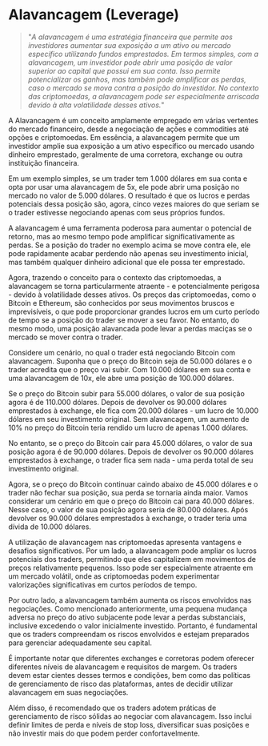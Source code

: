 # Alavancagem (Leverage)

>"*A alavancagem é uma estratégia financeira que permite aos investidores aumentar sua exposição a um ativo ou mercado específico utilizando fundos emprestados. Em termos simples, com a alavancagem, um investidor pode abrir uma posição de valor superior ao capital que possui em sua conta. Isso permite potencializar os ganhos, mas também pode amplificar as perdas, caso o mercado se mova contra a posição do investidor. No contexto das criptomoedas, a alavancagem pode ser especialmente arriscada devido à alta volatilidade desses ativos.*"

A Alavancagem é um conceito amplamente empregado em várias vertentes do mercado financeiro, desde a negociação de ações e commodities até opções e criptomoedas. Em essência, a alavancagem permite que um investidor amplie sua exposição a um ativo específico ou mercado usando dinheiro emprestado, geralmente de uma corretora, exchange ou outra instituição financeira.

Em um exemplo simples, se um trader tem 1.000 dólares em sua conta e opta por usar uma alavancagem de 5x, ele pode abrir uma posição no mercado no valor de 5.000 dólares. O resultado é que os lucros e perdas potenciais dessa posição são, agora, cinco vezes maiores do que seriam se o trader estivesse negociando apenas com seus próprios fundos.

A alavancagem é uma ferramenta poderosa para aumentar o potencial de retorno, mas ao mesmo tempo pode amplificar significativamente as perdas. Se a posição do trader no exemplo acima se move contra ele, ele pode rapidamente acabar perdendo não apenas seu investimento inicial, mas também qualquer dinheiro adicional que ele possa ter emprestado.

Agora, trazendo o conceito para o contexto das criptomoedas, a alavancagem se torna particularmente atraente - e potencialmente perigosa - devido à volatilidade desses ativos. Os preços das criptomoedas, como o Bitcoin e Ethereum, são conhecidos por seus movimentos bruscos e imprevisíveis, o que pode proporcionar grandes lucros em um curto período de tempo se a posição do trader se mover a seu favor. No entanto, do mesmo modo, uma posição alavancada pode levar a perdas maciças se o mercado se mover contra o trader.

Considere um cenário, no qual o trader está negociando Bitcoin com alavancagem. Suponha que o preço do Bitcoin seja de 50.000 dólares e o trader acredita que o preço vai subir. Com 10.000 dólares em sua conta e uma alavancagem de 10x, ele abre uma posição de 100.000 dólares.

Se o preço do Bitcoin subir para 55.000 dólares, o valor de sua posição agora é de 110.000 dólares. Depois de devolver os 90.000 dólares emprestados à exchange, ele fica com 20.000 dólares - um lucro de 10.000 dólares em seu investimento original. Sem alavancagem, um aumento de 10% no preço do Bitcoin teria rendido um lucro de apenas 1.000 dólares.

No entanto, se o preço do Bitcoin cair para 45.000 dólares, o valor de sua posição agora é de 90.000 dólares. Depois de devolver os 90.000 dólares emprestados à exchange, o trader fica sem nada - uma perda total de seu investimento original.

Agora, se o preço do Bitcoin continuar caindo abaixo de 45.000 dólares e o trader não fechar sua posição, sua perda se tornaria ainda maior. Vamos considerar um cenário em que o preço do Bitcoin cai para 40.000 dólares. Nesse caso, o valor de sua posição agora seria de 80.000 dólares. Após devolver os 90.000 dólares emprestados à exchange, o trader teria uma dívida de 10.000 dólares.

A utilização de alavancagem nas criptomoedas apresenta vantagens e desafios significativos. Por um lado, a alavancagem pode ampliar os lucros potenciais dos traders, permitindo que eles capitalizem em movimentos de preços relativamente pequenos. Isso pode ser especialmente atraente em um mercado volátil, onde as criptomoedas podem experimentar valorizações significativas em curtos períodos de tempo.

Por outro lado, a alavancagem também aumenta os riscos envolvidos nas negociações. Como mencionado anteriormente, uma pequena mudança adversa no preço do ativo subjacente pode levar a perdas substanciais, inclusive excedendo o valor inicialmente investido. Portanto, é fundamental que os traders compreendam os riscos envolvidos e estejam preparados para gerenciar adequadamente seu capital.

É importante notar que diferentes exchanges e corretoras podem oferecer diferentes níveis de alavancagem e requisitos de margem. Os traders devem estar cientes desses termos e condições, bem como das políticas de gerenciamento de risco das plataformas, antes de decidir utilizar alavancagem em suas negociações.

Além disso, é recomendado que os traders adotem práticas de gerenciamento de risco sólidas ao negociar com alavancagem. Isso inclui definir limites de perda e níveis de stop loss, diversificar suas posições e não investir mais do que podem perder confortavelmente.